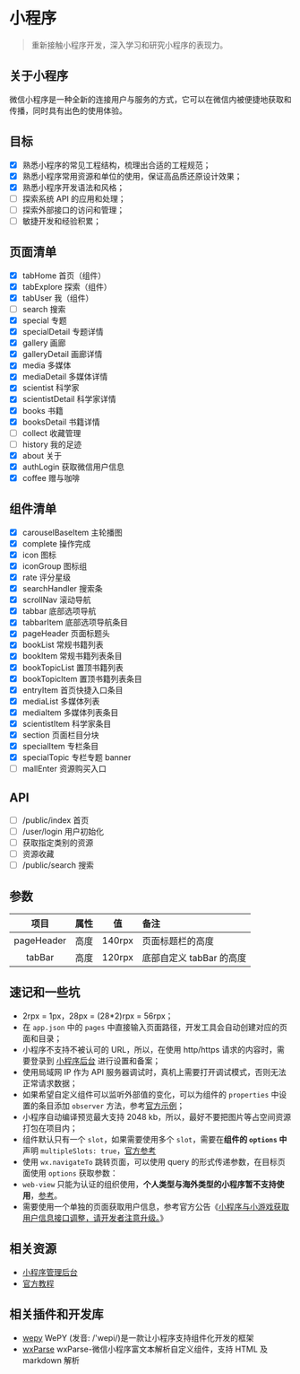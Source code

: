 # 小程序

> 重新接触小程序开发，深入学习和研究小程序的表现力。

## 关于小程序

微信小程序是一种全新的连接用户与服务的方式，它可以在微信内被便捷地获取和传播，同时具有出色的使用体验。

## 目标

- [x] 熟悉小程序的常见工程结构，梳理出合适的工程规范；
- [x] 熟悉小程序常用资源和单位的使用，保证高品质还原设计效果；
- [x] 熟悉小程序开发语法和风格；
- [ ] 探索系统 API 的应用和处理；
- [ ] 探索外部接口的访问和管理；
- [ ] 敏捷开发和经验积累；

## 页面清单

- [x] tabHome         首页（组件）
- [x] tabExplore      探索（组件）
- [x] tabUser         我（组件）
- [ ] search          搜索
- [x] special         专题
- [x] specialDetail   专题详情
- [x] gallery         画廊
- [x] galleryDetail   画廊详情
- [x] media           多媒体
- [x] mediaDetail     多媒体详情
- [x] scientist       科学家
- [x] scientistDetail 科学家详情
- [x] books           书籍
- [x] booksDetail     书籍详情
- [ ] collect         收藏管理
- [ ] history         我的足迹
- [x] about           关于
- [x] authLogin       获取微信用户信息
- [x] coffee          赠与咖啡

## 组件清单

- [x] carouselBaseItem  主轮播图
- [x] complete          操作完成
- [x] icon              图标
- [x] iconGroup         图标组
- [x] rate              评分星级
- [x] searchHandler     搜索条
- [x] scrollNav         滚动导航
- [x] tabbar            底部选项导航
- [x] tabbarItem        底部选项导航条目
- [x] pageHeader        页面标题头
- [x] bookList          常规书籍列表
- [x] bookItem          常规书籍列表条目
- [x] bookTopicList     置顶书籍列表
- [x] bookTopicItem     置顶书籍列表条目
- [x] entryItem         首页快捷入口条目
- [x] mediaList         多媒体列表
- [x] mediaItem         多媒体列表条目
- [x] scientistItem     科学家条目
- [x] section           页面栏目分块
- [x] specialItem       专栏条目
- [x] specialTopic      专栏专题 banner
- [ ] mallEnter         资源购买入口

## API

- [ ] /public/index     首页
- [ ] /user/login       用户初始化
- [ ] 获取指定类别的资源
- [ ] 资源收藏
- [ ] /public/search    搜索

## 参数

|项目|属性|值|备注|
|:---:|:---:|:---:|:---|
|pageHeader|高度|140rpx|页面标题栏的高度|
|tabBar|高度|120rpx|底部自定义 tabBar 的高度|

## 速记和一些坑

- 2rpx = 1px，28px = (28*2)rpx = 56rpx；
- 在 `app.json` 中的 `pages` 中直接输入页面路径，开发工具会自动创建对应的页面和目录；
- 小程序不支持不被认可的 URL，所以，在使用 http/https 请求的内容时，需要登录到 [小程序后台](https://mp.weixin.qq.com/) 进行设置和备案；
- 使用局域网 IP 作为 API 服务器调试时，真机上需要打开调试模式，否则无法正常请求数据；
- 如果希望自定义组件可以监听外部值的变化，可以为组件的 `properties` 中设置的条目添加 `observer` 方法，参考[官方示例](https://dwz.cn/4ocnJiQp)；
- 小程序自动编译预览最大支持 2048 kb，所以，最好不要把图片等占空间资源打包在项目内；
- 组件默认只有一个 `slot`，如果需要使用多个 `slot`，需要在**组件的 `options` 中**声明 `multipleSlots: true`，[官方参考](https://dwz.cn/4ocnJiQp)
- 使用 `wx.navigateTo` 跳转页面，可以使用 query 的形式传递参数，在目标页面使用 `options` 获取参数：
- `web-view` 只能为认证的组织使用，**个人类型与海外类型的小程序暂不支持使用**，[参考](https://dwz.cn/PvNgvoft)。
- 需要使用一个单独的页面获取用户信息，参考官方公告《[小程序与小游戏获取用户信息接口调整，请开发者注意升级。](https://dwz.cn/7KSNNiIq)》

## 相关资源

- [小程序管理后台](https://mp.weixin.qq.com/)
- [官方教程](https://developers.weixin.qq.com/miniprogram/dev/)

## 相关插件和开发库

- [wepy](https://github.com/Tencent/wepy) WePY (发音: /'wepi/)是一款让小程序支持组件化开发的框架
- [wxParse](https://github.com/icindy/wxParse) wxParse-微信小程序富文本解析自定义组件，支持 HTML 及 markdown 解析
